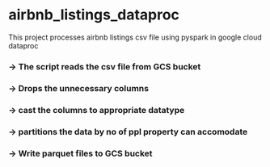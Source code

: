 # airbnb_listings_dataproc
This project processes airbnb listings csv file using pyspark in google cloud dataproc

### -> The script reads the csv file from GCS bucket
### -> Drops the unnecessary columns
### -> cast the columns to appropriate datatype
### -> partitions the data by no of ppl property can accomodate
### -> Write parquet files to GCS bucket

